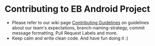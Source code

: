 # Contributing to EB Android Project

* Please refer to our wiki page [Contributing Guidelines](https://github.com/ExpediaInc/ewe-android-eb/wiki/Contributing) on guidelines about our team's expectations, branch-naming-strategy, commit message formatting, Pull Request Labels and more.
* Keep calm and write clean code. And have fun doing it :)
